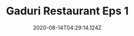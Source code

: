 ---
description: "Gaduri Restaurant Eps 1"
title: "Gaduri Restaurant Eps 1"
date: 2020-08-14T04:29:14.124Z
iframe: "https://player.aridjaya.com/video/plyr.html?id=eyJpZCI6WyIxYlR4ZF9xMU1JNlJTWlJQU0JSWWozLWpjZ05JZFBZdXciXX0="
---